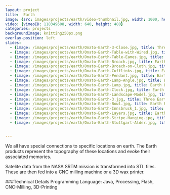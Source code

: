 ```yaml
---
layout: project
title:  Earth
image: {src: images/projects/earth/video-thumbnail.jpg, width: 1000, height: 598}
video: {vimeoID: 118349608, width: 640, height: 480}
categories: projects
backgroundImage: knitting250px.png
overlay-position: left
slides:
  - {image: /images/projects/earth/Onato-Earth-3-Close.jpg, title: Three Earth Variations}
  - {image: /images/projects/earth/Onato-Earth-Table-with-Wired.jpg, title: Earth Table}
  - {image: /images/projects/earth/Onato-Earth-Table-Eames.jpg, title: Earth Table}
  - {image: /images/projects/earth/Onato-Earth-Broach.jpg, title: Earth Broach}
  - {image: /images/projects/earth/Onato-Earth-Broach-on-Cloth.jpg, title: Earth Broach}
  - {image: /images/projects/earth/Onato-Earth-Cufflinks.jpg, title: Earth Cufflinks}
  - {image: /images/projects/earth/Onato-Earth-Pendant.jpg, title: Earth Pendant}
  - {image: /images/projects/earth/Onato-Earth-Lamp-Angle.jpg, title: Earth Lamp from an Angle}
  - {image: /images/projects/earth/Onato-Earth-Lamp.jpg, title: Earth Lamp}
  - {image: /images/projects/earth/Onato-Earth-Clock.jpg, title: Earth Clock}
  - {image: /images/projects/earth/Onato-Earth-Landscape-Model.jpg, title: Earth Clock}
  - {image: /images/projects/earth/Onato-Earth-3.jpg, title: Three Earth Variations}
  - {image: /images/projects/earth/Onato-Earth-Bowl.jpg, title: Earth Pinstripe Bowl Stuttgart}
  - {image: /images/projects/earth/Onato-Earth-Innsbruck_1.jpg, title: Earth Pinstripe Bowl Innsbruck}
  - {image: /images/projects/earth/Onato-Earth-Layers.jpg, title: Earth Elevation}
  - {image: /images/projects/earth/Onato-Earth-Stripe-Hanging.jpg, title: Earth Hanging}
  - {image: /images/projects/earth/Onato-Earth-Stuttgart-Alder.jpg, title: Earth Alder}


---
```

We all have special connections to specific locations on earth. The Earth products represent the topography of these locations and evoke their associated memories.

Satelite data from the NASA SRTM mission is transformed into STL files. These are then fed into a CNC milling machine or a 3D wax printer.

###Technical Details
Programming Language: Java, Processing, Flash, CNC-Milling, 3D-Printing
